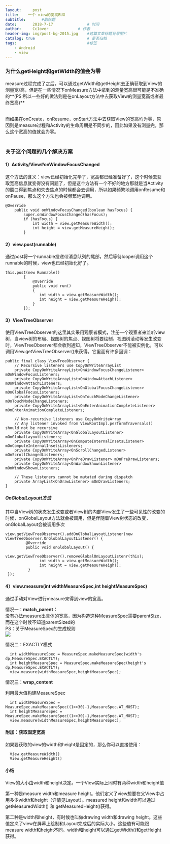 ```yaml
---
layout:     post   				    
title:    一个 view的宽高BUG  				 
subtitle:       #副标题
date:       2018-7-17			   	# 时间
author:     Cc1over				# 作者
header-img: img/post-bg-2015.jpg 	#这篇文章标题背景图片
catalog: true 						# 是否归档
tags:								#标签
    - Android
    - view
---
```



### 为什么getHeight和getWidth的值会为零
measure过程完成了之后，可以通过getWidth和getHeight去正确获取到View的测量宽/高，但是在一些情况下onMeasure方法中拿到的测量宽高很可能是不准确的**(PS:所以一些好的做法则是在onLayout方法中去获取View的测量宽高或者最终宽高)**<br><br>

而如果在onCreate，onResume，onStart方法中去获取View的宽高均为零，原因则是measure过程和Activity的生命周期是不同步的，因此如果没有测量完，那么这个宽高的值就会为零。<br><br>

### 关于这个问题的几个解决方案
#### 1）Activity/View#onWindowFocusChanged
这个方法的含义：view已经初始化完毕了，宽高都已经准备好了，这个时候去获取宽高信息就变得没有问题了，但是这个方法有一个不好的地方那就是当Activity的窗口得到焦点和失去焦点的时候都会去调用，所以如果频繁地调用onResume和onPause，那么这个方法也会被频繁地调用。

~~~
@Override
    public void onWindowFocusChanged(boolean hasFocus) {
        super.onWindowFocusChanged(hasFocus);
        if (hasFocus) {
            int width = view.getMeasureWidth();
            int height = view.getMeasureHeigh();
        } 
~~~


#### 2）view.post(runnable)
通过post将一个runnable投递带消息队列的尾部，然后等待looper调用这个runnable的时候，view也已经初始化好了。

~~~
this.post(new Runnable()
        {
            @Override
            public void run()
            {
               int width = view.getMeasureWidth();
               int height = view.getMeasureHeigh();
            }
        });
~~~


#### 3）ViewTreeObserver
使用ViewTreeObserver的这里其实采用观察者模式，注册一个观察者来监听view树，当view树的布局、视图树的焦点、视图树将要绘制、视图树滚动等发生改变时，ViewTreeObserver都会收到通知，ViewTreeObserver不能被实例化，可以调用View.getViewTreeObserver()来获得。它里面有许多回调：

~~~
public final class ViewTreeObserver {
    // Recursive listeners use CopyOnWriteArrayList
    private CopyOnWriteArrayList<OnWindowFocusChangeListener> mOnWindowFocusListeners;
    private CopyOnWriteArrayList<OnWindowAttachListener> mOnWindowAttachListeners;
    private CopyOnWriteArrayList<OnGlobalFocusChangeListener> mOnGlobalFocusListeners;
    private CopyOnWriteArrayList<OnTouchModeChangeListener> mOnTouchModeChangeListeners;
    private CopyOnWriteArrayList<OnEnterAnimationCompleteListener> mOnEnterAnimationCompleteListeners;

    // Non-recursive listeners use CopyOnWriteArray
    // Any listener invoked from ViewRootImpl.performTraversals() should not be recursive
    private CopyOnWriteArray<OnGlobalLayoutListener> mOnGlobalLayoutListeners;
    private CopyOnWriteArray<OnComputeInternalInsetsListener> mOnComputeInternalInsetsListeners;
    private CopyOnWriteArray<OnScrollChangedListener> mOnScrollChangedListeners;
    private CopyOnWriteArray<OnPreDrawListener> mOnPreDrawListeners;
    private CopyOnWriteArray<OnWindowShownListener> mOnWindowShownListeners;

    // These listeners cannot be mutated during dispatch
    private ArrayList<OnDrawListener> mOnDrawListeners;
}
~~~


##### OnGlobalLayoutt方法
其中当View树的状态发生改变或者View树的内部View发生了一些可见性的改变的时候，onGlobalLayout方法就会被调用，但是伴随着View树状态的改变，onGlobalLayout会被调用多次
~~~
view.getViewTreeObserver().addOnGlobalLayoutListener(new ViewTreeObserver.OnGlobalLayoutListener() {
         @Override
         public void onGlobalLayout() {
             view.getViewTreeObserver().removeGlobalOnLayoutListenr(this);
               int width = view.getMeasureWidth();
               int height = view.getMeasureHeigh();
          }
 });
~~~


#### 4）view.measure(int widthMeasureSpec,int heightMeasureSpec)
通过手动对View进行measure来得到view的宽高。

情况一：**match_parent：**<br>
没有办法measure出具体的宽高，因为构造这种MeasureSpec需要parentSize，而在这个时候不知道parentSized的<br>
PS：关于MeasureSpec的生成规则<br>
![](https://files.jb51.net/file_images/article/201709/20179592214421.png?20178592252)

情况二：EXACTLY模式

~~~
  int widthMeasureSpec = MeasureSpec.makeMeasureSpec(width's dp,MeasureSpec.EXACTLY);
  int heightMeasureSpec = MeasureSpec.makeMeasureSpec(height's dp,MeasureSpec.EXACTLY);
  view.measure(widthMeasureSpec,heightMeasureSpec);
~~~
情况三：**wrap_content**

利用最大值构建MeasureSpec

~~~
  int widthMeasureSpec = MeasureSpec.makeMeasureSpec((1>>30)-1,MeasureSpec.AT_MOST);
  int heightMeasureSpec = MeasureSpec.makeMeasureSpec((1>>30)-1,MeasureSpec.AT_MOST);
  view.measure(widthMeasureSpec,heightMeasureSpec);
~~~



#### 附加：获取固定宽高
如果要获取的view的width和height是固定的，那么你可以直接使用：

~~~
  View.getMeasureWidth()
  View.getMeasureHeight()
~~~



#### 小结
View的大小由width和height决定。一个View实际上同时有两种width和height值<br>

第一种是measure width和measure height。他们定义了view想要在父View中占用多少width和height（详情见Layout）。measured height和width可以通过getMeasuredWidth() 和 getMeasuredHeight()获得。<br>

第二种是width和height，有时候也叫做drawing width和drawing height。这些值定义了view在屏幕上绘制和Layout完成后的实际大小。这些值有可能跟measure width和height不同。width和height可以通过getWidth()和getHeight获得。 <br>